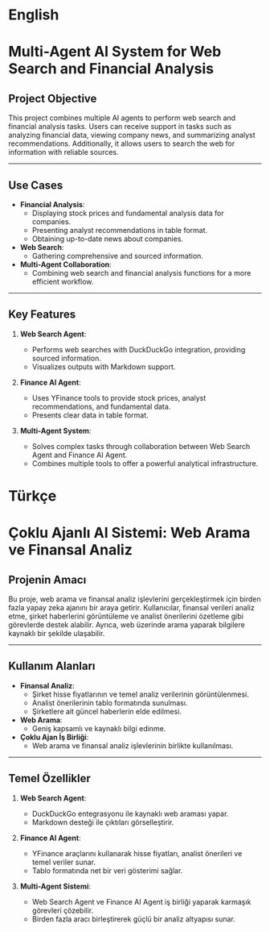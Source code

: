 # English
# Multi-Agent AI System for Web Search and Financial Analysis

## Project Objective  
This project combines multiple AI agents to perform web search and financial analysis tasks. Users can receive support in tasks such as analyzing financial data, viewing company news, and summarizing analyst recommendations. Additionally, it allows users to search the web for information with reliable sources.

---

## Use Cases  
- **Financial Analysis**:  
  - Displaying stock prices and fundamental analysis data for companies.  
  - Presenting analyst recommendations in table format.  
  - Obtaining up-to-date news about companies.  
- **Web Search**:  
  - Gathering comprehensive and sourced information.  
- **Multi-Agent Collaboration**:  
  - Combining web search and financial analysis functions for a more efficient workflow.  

---

## Key Features  
1. **Web Search Agent**:  
   - Performs web searches with DuckDuckGo integration, providing sourced information.  
   - Visualizes outputs with Markdown support.  

2. **Finance AI Agent**:  
   - Uses YFinance tools to provide stock prices, analyst recommendations, and fundamental data.  
   - Presents clear data in table format.  

3. **Multi-Agent System**:  
   - Solves complex tasks through collaboration between Web Search Agent and Finance AI Agent.  
   - Combines multiple tools to offer a powerful analytical infrastructure.


# Türkçe
# Çoklu Ajanlı AI Sistemi: Web Arama ve Finansal Analiz  

## Projenin Amacı  
Bu proje, web arama ve finansal analiz işlevlerini gerçekleştirmek için birden fazla yapay zeka ajanını bir araya getirir. Kullanıcılar, finansal verileri analiz etme, şirket haberlerini görüntüleme ve analist önerilerini özetleme gibi görevlerde destek alabilir. Ayrıca, web üzerinde arama yaparak bilgilere kaynaklı bir şekilde ulaşabilir.

---

## Kullanım Alanları  
- **Finansal Analiz**: 
  - Şirket hisse fiyatlarının ve temel analiz verilerinin görüntülenmesi.  
  - Analist önerilerinin tablo formatında sunulması.  
  - Şirketlere ait güncel haberlerin elde edilmesi.  
- **Web Arama**:  
  - Geniş kapsamlı ve kaynaklı bilgi edinme.  
- **Çoklu Ajan İş Birliği**:  
  - Web arama ve finansal analiz işlevlerinin birlikte kullanılması.  

---

## Temel Özellikler  
1. **Web Search Agent**:  
   - DuckDuckGo entegrasyonu ile kaynaklı web araması yapar.  
   - Markdown desteği ile çıktıları görselleştirir.  

2. **Finance AI Agent**:  
   - YFinance araçlarını kullanarak hisse fiyatları, analist önerileri ve temel veriler sunar.  
   - Tablo formatında net bir veri gösterimi sağlar.  

3. **Multi-Agent Sistemi**:  
   - Web Search Agent ve Finance AI Agent iş birliği yaparak karmaşık görevleri çözebilir.  
   - Birden fazla aracı birleştirerek güçlü bir analiz altyapısı sunar.  


